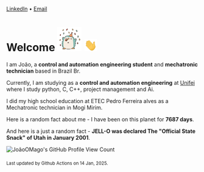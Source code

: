 [LinkedIn](https://www.linkedin.com/in/joão-pedro-gozzoli-b95641301/) &bull;
[Email](joaopedrogozzoli@gmail.com)

# Welcome <img src="happy.gif" height="64px" /> <img src="wave.gif" height="32px" />

I am João, a  **control and automation engineering student** and **mechatronic technician** based in Brazil Br.

Currently, I am studying as a **control and automation engineering** at [Unifei](https://unifei.edu.br) where I study python, C, C++, project management and Ai.

I did my high school education at ETEC Pedro Ferreira alves as a Mechatronic technician in Mogi Mirim.

Here is a random fact about me - I have been on this planet for **7687 days**.

And here is a just a random fact -  **JELL-O was declared The "Official State Snack" of Utah in January 2001**.

![JoãoOMago's GitHub Profile View Count](https://komarev.com/ghpvc/?username=JoaoOMago)

<sub>Last updated by Github Actions on 14 Jan, 2025.</sub>
